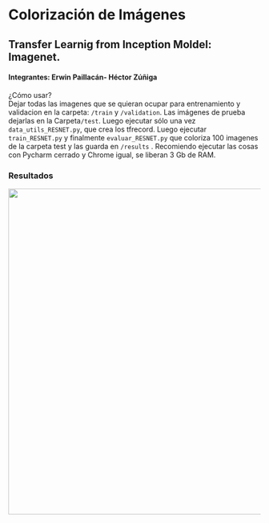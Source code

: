 
# Colorización de Imágenes 
## Transfer Learnig from Inception Moldel: Imagenet.
#### Integrantes: Erwin Paillacán- Héctor Zúñiga

¿Cómo usar?  <br /> 
Dejar todas las imagenes que se quieran ocupar para entrenamiento y validacion en la carpeta: ```/train``` y ```/validation```. Las imágenes de prueba dejarlas en la Carpeta```/test```. Luego ejecutar sólo una vez ```data_utils_RESNET.py```, que crea los tfrecord. Luego ejecutar ```train_RESNET.py``` y finalmente ```evaluar_RESNET.py``` que coloriza 100 imagenes de la carpeta test y las guarda en ```/results``` . Recomiendo ejecutar las cosas con Pycharm cerrado y Chrome igual, se liberan 3 Gb de RAM.<br />
### Resultados
<img src="poster.png" width="750" height="650" /> <br />
 <br />


